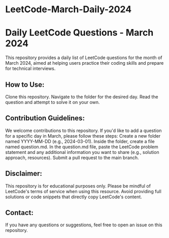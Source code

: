 # LeetCode-March-Daily-2024

# Daily LeetCode Questions - March 2024

This repository provides a daily list of LeetCode questions for the month of March 2024, aimed at helping users practice their coding skills and prepare for technical interviews.

## How to Use:
Clone this repository.
Navigate to the folder for the desired day.
Read the question and attempt to solve it on your own.

## Contribution Guidelines:
We welcome contributions to this repository. If you'd like to add a question for a specific day in March, please follow these steps:
Create a new folder named YYYY-MM-DD (e.g., 2024-03-01).
Inside the folder, create a file named question.md.
In the question.md file, paste the LeetCode problem statement and any additional information you want to share (e.g., solution approach, resources).
Submit a pull request to the main branch.

## Disclaimer:
This repository is for educational purposes only. Please be mindful of LeetCode's terms of service when using this resource. Avoid providing full solutions or code snippets that directly copy LeetCode's content.

## Contact:
If you have any questions or suggestions, feel free to open an issue on this repository.
